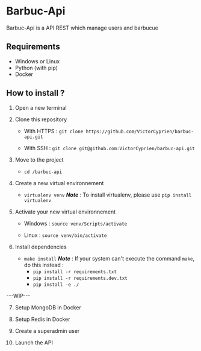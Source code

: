 # Barbuc-Api

Barbuc-Api is a API REST which manage users and barbucue

## Requirements
- Windows or Linux
- Python (with pip)
- Docker

## How to install ?

1. Open a new terminal
2. Clone this repository
    
    - With HTTPS :
`git clone https://github.com/VictorCyprien/barbuc-api.git`

    - With SSH :
`git clone git@github.com:VictorCyprien/barbuc-api.git`

3. Move to the project
    - `cd /barbuc-api`


4. Create a new virtual environnement
    - `virtualenv venv`
    ___Note___ : To install virtualenv, please use `pip install virtualenv`

5. Activate your new virtual environnement
    - Windows : `source venv/Scripts/activate`

    - Linux : `source venv/bin/activate`

6. Install dependencies
    - `make install`
    ___Note___ : If your system can't execute the command `make`, do this instead :
        - `pip install -r requirements.txt`
        - `pip install -r requirements.dev.txt`
        - `pip install -e ./`

---WIP---

7. Setup MongoDB in Docker

8. Setup Redis in Docker

9. Create a superadmin user

10. Launch the API